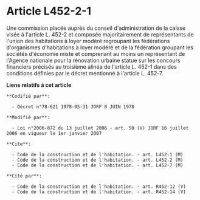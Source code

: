 # Article L452-2-1

Une commission placée auprès du conseil d'administration de la caisse visée à l'article L. 452-2 et composée majoritairement
de représentants de l'union des habitations à loyer modéré regroupant les fédérations d'organismes d'habitations à loyer
modéré et de la fédération groupant les sociétés d'économie mixte et comprenant au moins un représentant de l'Agence
nationale pour la rénovation urbaine statue sur les concours financiers précisés au troisième alinéa de l'article L. 452-1
dans des conditions définies par le décret mentionné à l'article L. 452-7.

**Liens relatifs à cet article**

	**Codifié par**:

	  - Décret n°78-621 1978-05-31 JORF 8 JUIN 1978

	**Modifié par**:

	  - Loi n°2006-872 du 13 juillet 2006 - art. 50 (V) JORF 16 juillet 2006 en vigueur le 1er janvier 2007

	**Cite**:

	  - Code de la construction et de l'habitation. - art. L452-1 (M)
	  - Code de la construction et de l'habitation. - art. L452-2 (M)
	  - Code de la construction et de l'habitation. - art. L452-7 (M)

	**Cité par**:

	  - Code de la construction et de l'habitation. - art. R452-12 (V)
	  - Code de la construction et de l'habitation. - art. R452-14 (V)
